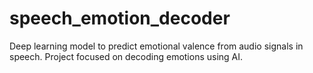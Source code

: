 # speech_emotion_decoder
Deep learning model to predict emotional valence from audio signals in speech. Project focused on decoding emotions using AI.
